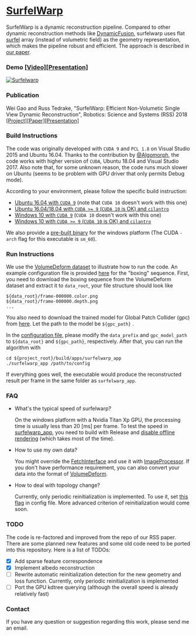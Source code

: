 # [SurfelWarp](<https://sites.google.com/view/surfelwarp/home>)

SurfelWarp is a dynamic reconstruction pipeline. Compared to other dynamic reconstruction methods like [DynamicFusion](https://www.youtube.com/watch?v=i1eZekcc_lM), surfelwarp uses flat [surfel](https://en.wikipedia.org/wiki/Surfel) array (instead of volumetric field) as the geometry representation, which makes the pipeline robust and efficient. The approach is described in [our paper](https://arxiv.org/abs/1904.13073).

### Demo [[Video]](https://drive.google.com/open?id=1Qs-yM8RbkG4eJoMIs5y_WA_J1KMBLYCW)[[Presentation]](https://www.youtube.com/watch?v=fexYm61VGMA)

[![Surfelwarp](./doc/surfelwarp.png)](https://www.youtube.com/watch?v=fexYm61VGMA)

### Publication

Wei Gao and Russ Tedrake, "SurfelWarp: Efficient Non-Volumetic Single View Dynamic Reconstruction", Robotics: Science and Systems (RSS) 2018  [[Project]](<https://sites.google.com/view/surfelwarp/home>)[[Paper]](https://arxiv.org/abs/1904.13073)[[Presentation]](https://www.youtube.com/watch?v=fexYm61VGMA)

### Build Instructions

The code was originally developed with `CUDA 9` and `PCL 1.8` on Visual Studio 2015 and Ubuntu 16.04. Thanks to the contribution by [@Algomorph](https://github.com/Algomorph), the code works with higher version of `CUDA`, Ubuntu 18.04 and Visual Studio 2017. Also note that, for some unknown reason, the code runs much slower on Ubuntu (seems to be problem with GPU driver that only permits Debug mode).

According to your environment, please follow the specific build instruction:

- [Ubuntu 16.04 with `CUDA 9`](https://github.com/weigao95/surfelwarp/blob/master/doc/ubuntu_pcl_build.md) (note that `CUDA 10` doesn't work with this one)
- [Ubuntu 16.04/18.04 with  `CUDA >= 9` (`CUDA 10` is OK) and `cilantro`](https://github.com/weigao95/surfelwarp/blob/master/doc/ubuntu_cliantro_build.md) 
- [Windows 10 with `CUDA 9`](https://github.com/weigao95/surfelwarp/blob/master/doc/windows_pcl_build.md) (`CUDA 10` doesn't work with this one)
- [Windows 10 with  `CUDA >= 9` (`CUDA 10` is OK) and `cilantro`](https://github.com/weigao95/surfelwarp/blob/master/doc/windows_cilantro_build.md) 

We also provide a [pre-built binary](https://github.com/weigao95/surfelwarp/tree/master/test_data/binary) for the windows platform (The CUDA  `-arch` flag for this executable is `sm_60`).

### Run Instructions

We use the [VolumeDeform dataset](https://www.lgdv.tf.fau.de/publicationen/volumedeform-real-time-volumetric-non-rigid-reconstruction/) to illustrate how to run the code. An example configuration file is provided [here](https://github.com/weigao95/surfelwarp/blob/master/test_data/boxing_config.json) for the "boxing" sequence. First, you need to download the boxing sequence from the VolumeDeform dataset and extract it to `data_root`, your file structure should look like

```
${data_root}/frame-000000.color.png
${data_root}/frame-000000.depth.png
...
```

You also need to download the trained model for Global Patch Collider (gpc) from [here](https://drive.google.com/file/d/10A80gH5p4_eDbYPs10wHLI-ZKBwkG1fC/view?usp=sharing). Let the path to the model be `${gpc_path}` .

In the [configuration file](https://github.com/weigao95/surfelwarp/blob/master/test_data/boxing_config.json), please modify the `data_prefix` and `gpc_model_path` to `${data_root}` and `${gpc_path}`, respectively. After that, you can run the algorithm with

```
cd ${project_root}/build/apps/surfelwarp_app
./surfelwarp_app /path/to/config
```

If everything goes well, the executable would produce the reconstructed result per frame in the same folder as `surfelwarp_app`. 

### FAQ

- What's the typical speed of surfelwarp?

  On the windows platform with a Nvidia Titan Xp GPU, the processing time is usually less than 20 [ms] per frame. To test the speed in [surfelwarp_app](https://github.com/weigao95/surfelwarp/blob/master/apps/surfelwarp_app/main.cpp), you need to build with Release and [disable offline rendering](https://github.com/weigao95/surfelwarp/blob/05f5bb9209a6d8f38febad63a92639054877bb54/apps/surfelwarp_app/main.cpp#L33) (which takes most of the time).

- How to use my own data?

  You might override the [FetchInterface](https://github.com/weigao95/surfelwarp/blob/master/imgproc/FetchInterface.h) and use it with [ImageProcessor](https://github.com/weigao95/surfelwarp/blob/master/imgproc/ImageProcessor.h). If you don't have performance requirement, you can also convert your data into the format of [VolumeDeform](https://www.lgdv.tf.fau.de/publicationen/volumedeform-real-time-volumetric-non-rigid-reconstruction/).

- How to deal with topology change?

  Currently, only periodic reinitialization is implemented. To use it, set [this flag](https://github.com/weigao95/surfelwarp/blob/bfb2ccaac5b986fb42888f41624a275c1594e084/test_data/boxing_config.json#L11) in config file. More advanced criterion of reinitialization would come soon.

### TODO

The code is re-factored and improved from the repo of our RSS paper. There are some planned new features and some old code  need to be ported into this repository. Here is a list of TODOs:

- [x] Add sparse feature correspondence
- [x] Implement albedo reconstruction
- [ ] Rewrite automatic reinitialization detection for the new geometry and loss function. Currently, only periodic reinitialization is implemented
- [ ] Port the GPU kdtree querying (although the overall speed is already relatively fast)

### Contact

If you have any question or suggestion regarding this work, please send me an email.

